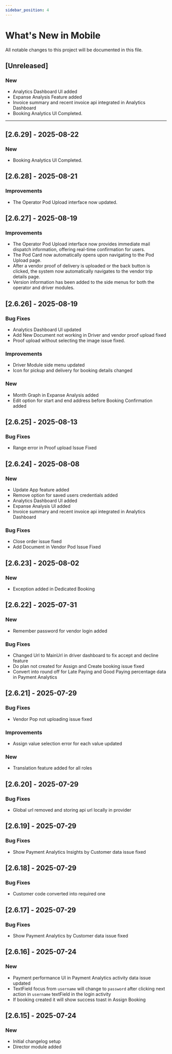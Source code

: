 ```yaml
---
sidebar_position: 4
---
```


# What's New in Mobile

All notable changes to this project will be documented in this file.

## [Unreleased]

### New
- Analytics Dashboard UI added
- Expanse Analysis Feature added
- Invoice summary and recent invoice api integrated in Analytics Dashboard
- Booking Analytics UI Completed.

---

## [2.6.29] - 2025-08-22

### New
- Booking Analytics UI Completed.

## [2.6.28] - 2025-08-21

### Improvements
- The Operator Pod Upload interface now updated.

## [2.6.27] - 2025-08-19

### Improvements
- The Operator Pod Upload interface now provides immediate mail dispatch information, offering real-time confirmation for users.
- The Pod Card now automatically opens upon navigating to the Pod Upload page.
- After a vendor proof of delivery is uploaded or the back button is clicked, the system now automatically navigates to the vendor trip details page.
- Version information has been added to the side menus for both the operator and driver modules.

## [2.6.26] - 2025-08-19

### Bug Fixes
- Analytics Dashboard UI updated
- Add New Document not working in Driver and vendor proof upload fixed
- Proof upload without selecting the image issue fixed.

### Improvements
- Driver Module side menu updated
- Icon for pickup and delivery for booking details changed

### New
- Month Graph in Expanse Analysis added
- Edit option for start and end address before Booking Confirmation added

## [2.6.25] - 2025-08-13

### Bug Fixes
- Range error in Proof upload Issue Fixed

## [2.6.24] - 2025-08-08

### New
- Update App feature added
- Remove option for saved users credentials added
- Analytics Dashboard UI added
- Expanse Analysis UI added
- Invoice summary and recent invoice api integrated in Analytics Dashboard 

### Bug Fixes
- Close order issue fixed
- Add Document in Vendor Pod Issue Fixed

## [2.6.23] - 2025-08-02

### New
- Exception added in Dedicated Booking

## [2.6.22] - 2025-07-31

### New
- Remember password for vendor login added

### Bug Fixes
- Changed Url to MainUrl in driver dashboard to fix accept and decline feature
- Do plan not created for Assign and Create booking issue fixed
- Convert into round off for Late Paying and Good Paying percentage data in Payment Analytics

## [2.6.21] - 2025-07-29

### Bug Fixes
- Vendor Pop not uploading issue fixed

### Improvements
- Assign value selection error for each value updated

### New
- Translation feature added for all roles

## [2.6.20] - 2025-07-29

### Bug Fixes
- Global url removed and storing api url locally in provider

## [2.6.19] - 2025-07-29

### Bug Fixes
- Show Payment Analytics Insights by Customer data issue fixed

## [2.6.18] - 2025-07-29

### Bug Fixes
- Customer code converted into required one

## [2.6.17] - 2025-07-29

### Bug Fixes
- Show Payment Analytics by Customer data issue fixed

## [2.6.16] - 2025-07-24

### New
- Payment performance UI in Payment Analytics activity data issue updated
- TextField focus from `username` will change to `password` after clicking next action in `username` textField in the login activity
- If booking created it will show success toast in Assign Booking

## [2.6.15] - 2025-07-24

### New
- Initial changelog setup
- Director module added